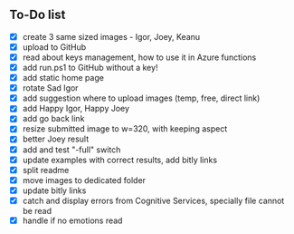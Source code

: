 ## To-Do list

- [x] create 3 same sized images - Igor, Joey, Keanu
- [x] upload to GitHub
- [x] read about keys management, how to use it in Azure functions
- [x] add run.ps1 to GitHub without a key!
- [x] add static home page
- [x] rotate Sad Igor
- [x] add suggestion where to upload images (temp, free, direct link)
- [x] add Happy Igor, Happy Joey
- [x] add go back link
- [x] resize submitted image to w=320, with keeping aspect
- [x] better Joey result
- [x] add and test "-full" switch
- [x] update examples with correct results, add bitly links
- [x] split readme
- [x] move images to dedicated folder
- [x] update bitly links
- [x] catch and display errors from Cognitive Services, specially file cannot be read
- [x] handle if no emotions read